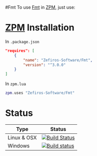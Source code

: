 #Fmt
To use [Fmt](https://github.com/fmtlib/fmt) in [ZPM](http://zpm.zefiros.eu), just use:

# [ZPM](http://zpm.zefiros.eu) Installation
In `.package.json`
```json
"requires": [
    {
        "name": "Zefiros-Software/Fmt",
        "version": "^3.0.0"
    }
]
```

In `zpm.lua`
```lua
zpm.uses "Zefiros-Software/Fmt"
```

# Status
Type        | Status
----------- | -------
Linux & OSX | [![Build Status](https://travis-ci.org/Zefiros-Software/Fmt.svg?branch=master)](https://travis-ci.org/Zefiros-Software/Fmt)
Windows     | [![Build status](https://ci.appveyor.com/api/projects/status/8s05t066ur4vfagc?svg=true)](https://ci.appveyor.com/project/Zefiros-Software/fmt-uajc6)
